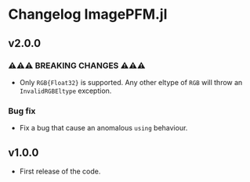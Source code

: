 # Changelog ImagePFM.jl

## v2.0.0

### ⚠⚠⚠ BREAKING CHANGES ⚠⚠⚠

- Only `RGB{Float32}` is supported. Any other eltype of `RGB` will throw an `InvalidRGBEltype` exception.

### Bug fix

- Fix a bug that cause an anomalous `using` behaviour.

## v1.0.0

- First release of the code.

